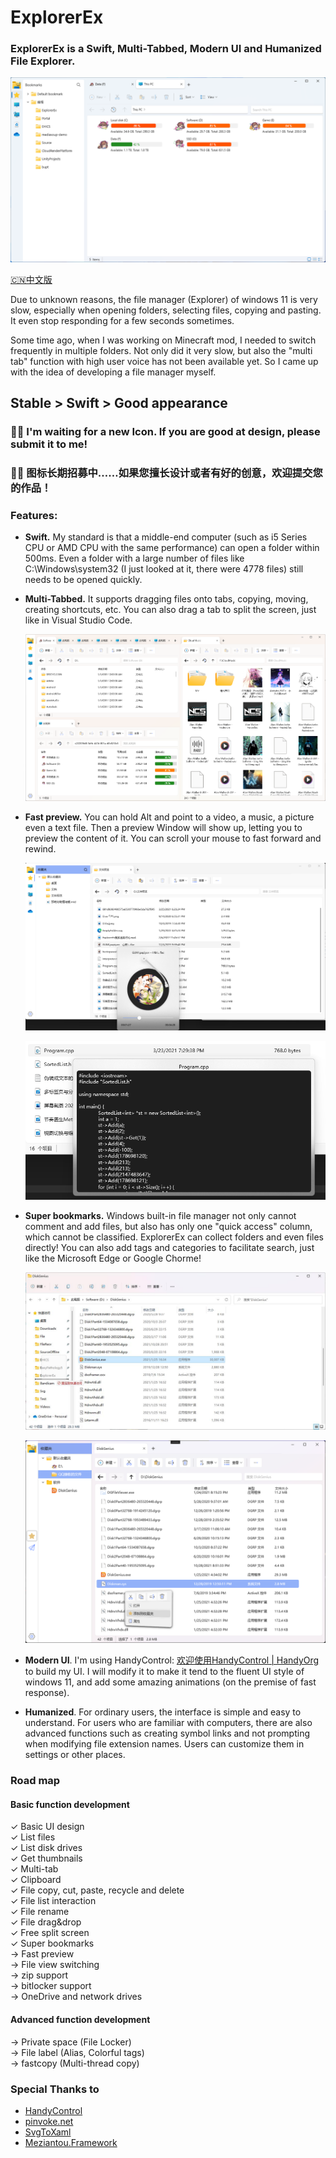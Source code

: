 # ExplorerEx

### ExplorerEx is a Swift, Multi-Tabbed, Modern UI and Humanized File Explorer.

![Preview](https://github.com/DearVa/ExplorerEx/blob/master/Images/preview.png)

[🇨🇳中文版](https://github.com/DearVa/ExplorerEx/blob/master/Readme_zh_CN.md)

Due to unknown reasons, the file manager (Explorer) of windows 11 is very slow, especially when opening folders, selecting files, copying and pasting. It even stop responding for a few seconds sometimes.

Some time ago, when I was working on Minecraft mod, I needed to switch frequently in multiple folders. Not only did it very slow, but also the "multi tab" function with high user voice has not been available yet. So I came up with the idea of developing a file manager myself.

## Stable > Swift > Good appearance

### 👋👋 I'm waiting for a new Icon. If you are good at design, please submit it to me!
### 👋👋 图标长期招募中……如果您擅长设计或者有好的创意，欢迎提交您的作品！


### Features:

* **Swift.** My standard is that a middle-end computer (such as i5 Series CPU or AMD CPU with the same performance) can open a folder within 500ms. Even a folder with a large number of files like C:\Windows\system32 (I just looked at it, there were 4778 files) still needs to be opened quickly.

* **Multi-Tabbed.** It supports dragging files onto tabs, copying, moving, creating shortcuts, etc. You can also drag a tab to split the screen, just like in Visual Studio Code.

  ![SplitScreen](https://github.com/DearVa/ExplorerEx/blob/master/Images/SplitScreen.png)

* **Fast preview.** You can hold Alt and point to a video, a music, a picture even a text file. Then a preview Window will show up, letting you to preview the content of it. You can scroll your mouse to fast forward and rewind.

  ![FastPreview0](https://github.com/DearVa/ExplorerEx/blob/master/Images/FastPreview0.png)

  ![FastPreview1](https://github.com/DearVa/ExplorerEx/blob/master/Images/FastPreview1.png)

* **Super bookmarks.** Windows built-in file manager not only cannot comment and add files, but also has only one "quick access" column, which cannot be classified. ExplorerEx can collect folders and even files directly! You can also add tags and categories to facilitate search, just like the Microsoft Edge or Google Chorme!

  ![Explorer can't](https://github.com/DearVa/ExplorerEx/blob/master/Images/ExplorerCantAddFile.jpg)

  ![ExplorerEx Can](https://github.com/DearVa/ExplorerEx/blob/master/Images/SuperBookmarks.png)

* **Modern UI**. I'm using HandyControl: [欢迎使用HandyControl | HandyOrg](https://handyorg.github.io/handycontrol/) to build my UI. I will modify it to make it tend to the fluent UI style of windows 11, and add some amazing animations (on the premise of fast response).

* **Humanized**. For ordinary users, the interface is simple and easy to understand. For users who are familiar with computers, there are also advanced functions such as creating symbol links and not prompting when modifying file extension names. Users can customize them in settings or other places.

  

### Road map
#### Basic function development

✓ Basic UI design  
✓ List files  
✓ List disk drives  
✓ Get thumbnails  
✓ Multi-tab  
✓ Clipboard  
✓ File copy, cut, paste, recycle and delete  
✓ File list interaction  
✓ File rename  
✓ File drag&drop  
✓ Free split screen  
✓ Super bookmarks  
→ Fast preview  
→ File view switching  
→ zip support  
→ bitlocker support  
→ OneDrive and network drives  

#### Advanced function development
→ Private space (File Locker)  
→ File label (Alias, Colorful tags)  
→ fastcopy (Multi-thread copy)   


### Special Thanks to
* [HandyControl](https://github.com/HandyOrg/HandyControl)
* [pinvoke.net](https://www.pinvoke.net/)
* [SvgToXaml](https://github.com/BerndK/SvgToXaml)
* [Meziantou.Framework](https://github.com/meziantou/Meziantou.Framework)
